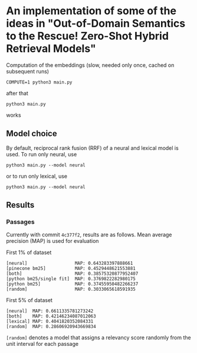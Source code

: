 # An implementation of some of the ideas in "Out-of-Domain Semantics to the Rescue! Zero-Shot Hybrid Retrieval Models"

Computation of the embeddings (slow, needed only once, cached on subsequent runs)
```
COMPUTE=1 python3 main.py
```
after that
```
python3 main.py
```
works

## Model choice

By default, reciprocal rank fusion (RRF) of a neural and lexical model is used. To run only neural, use
```
python3 main.py --model neural
```
or to run only lexical, use
```
python3 main.py --model neural
```

## Results

### Passages

Currently with commit `4c377f2`, results are as follows. Mean average precision (MAP) is used for evaluation

First 1% of dataset
```
[neural]                  MAP: 0.643283397888661
[pinecone bm25]           MAP: 0.4529448621553881
[both]                    MAP: 0.38575320877952407
[python bm25/single fit]  MAP: 0.3769822282980175
[python bm25]             MAP: 0.37455950482266237
[random]                  MAP: 0.3033065618591935
```

First 5% of dataset
```
[neural]  MAP: 0.6611335781273242
[both]    MAP: 0.42146234087012063
[lexical] MAP: 0.4041820352084331
[random]  MAP: 0.28606920943669834
```

`[random]` denotes a model that assigns a relevancy score randomly from the unit interval for each passage
